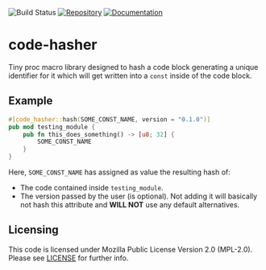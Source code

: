 ![Build Status](https://github.com/dusk-network/rusk/workflows/Continuous%20integration/badge.svg)
[![Repository](https://img.shields.io/badge/github-code--hasher-blueviolet?logo=github)](https://github.com/dusk-network/code-hasher)
[![Documentation](https://img.shields.io/badge/docs-code--hasher-blue?logo=rust)](https://docs.rs/code-hasher/)
# code-hasher

Tiny proc macro library designed to hash a code block generating a unique
identifier for it which will get written into a `const` inside of the code
block.

## Example

```rust
#[code_hasher::hash(SOME_CONST_NAME, version = "0.1.0")]
pub mod testing_module {
    pub fn this_does_something() -> [u8; 32] {
        SOME_CONST_NAME
    }
}
```

Here, `SOME_CONST_NAME` has assigned as value the resulting hash of:
- The code contained inside `testing_module`.
- The version passed by the user (is optional). Not adding it will basically
  not hash this attribute and **WILL NOT** use any default alternatives.

  
## Licensing
This code is licensed under Mozilla Public License Version 2.0 (MPL-2.0).
Please see [LICENSE](https://github.com/dusk-network/rusk/tree/master/macros/code-hasher/LICENSE) for further info.